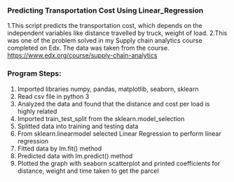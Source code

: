 ### Predicting Transportation Cost Using Linear_Regression

1.This script predicts the transportation cost, which depends on the independent variables like distance travelled by truck, weight of load.
2.This was one of the problem solved in my Supply chain analytics course completed on Edx. The data was taken from the course.
https://www.edx.org/course/supply-chain-analytics


### Program Steps:
1. Imported libraries numpy, pandas, matplotlib, seaborn, sklearn
2. Read csv file in python 3
3. Analyzed the data and found that the distance and cost per load is highly related
4. Imported train_test_split from the sklearn.model_selection
5. Splitted data into training and testing data
6. From sklearn.linearmodel selected Linear Regression to perform linear regression
7. Fitted data by lm.fit() method
8. Predicted data with lm.predict() method
9. Plotted the graph with seaborn scatterplot and printed coefficients for distance, weight and time taken to get the parcel

